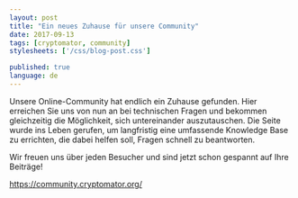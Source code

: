 ```yaml
---
layout: post
title: "Ein neues Zuhause für unsere Community"
date: 2017-09-13
tags: [cryptomator, community]
stylesheets: ['/css/blog-post.css']

published: true
language: de
---
```

Unsere Online-Community hat endlich ein Zuhause gefunden. Hier erreichen Sie uns von nun an bei technischen Fragen und bekommen gleichzeitig die Möglichkeit, sich untereinander auszutauschen. Die Seite wurde ins Leben gerufen, um langfristig eine umfassende Knowledge Base zu errichten, die dabei helfen soll, Fragen schnell zu beantworten.

Wir freuen uns über jeden Besucher und sind jetzt schon gespannt auf Ihre Beiträge!

<a href="https://community.cryptomator.org/" target="_blank">https://community.cryptomator.org/</a>
